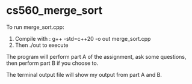 # cs560_merge_sort
To run merge_sort.cpp:
  1. Compile with : g++ -std=c++20 -o out merge_sort.cpp
  2. Then ./out to execute 

The program will perform part A of the assignment, ask some questions, then perform part B if you choose to. 

The terminal output file will show my output from part A and B. 
